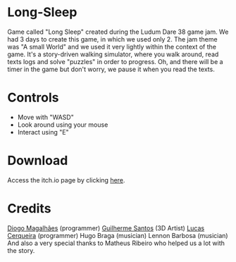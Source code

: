 # Long-Sleep
Game called "Long Sleep" created during the Ludum Dare 38 game jam. We had 3 days to create this game, 
in which we used only 2. The jam theme was "A small World" and we used it very lightly within the context of the game. 
It's a story-driven walking simulator, where you walk around, read texts logs and solve "puzzles" in order to progress. 
Oh, and there will be a timer in the game but don't worry, we pause it when you read the texts.

# Controls
- Move with "WASD"
- Look around using your mouse
- Interact using "E"

# Download
Access the itch.io page by clicking [here](https://gsantos.itch.io/longsleep).

# Credits
[Diogo Magalhães](https://github.com/noc1243) (programmer)
[Guilherme Santos](https://github.com/guizx) (3D Artist)
[Lucas Cerqueira](https://github.com/Lucas-Cerqueira) (programmer)
Hugo Braga (musician)
Lennon Barbosa (musician)
And also a very special thanks to Matheus Ribeiro who helped us a lot with the story.

